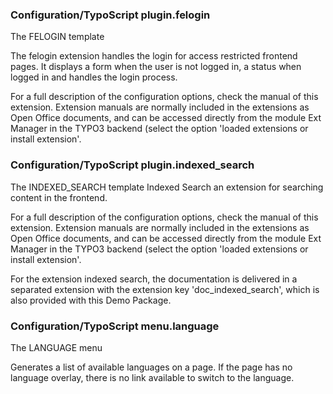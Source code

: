 ### Configuration/TypoScript plugin.felogin ###

The FELOGIN template

The felogin extension handles the login for access restricted frontend pages. It displays a form when the user is not logged in, a status when logged in and handles the login process.

For a full description of the configuration options, check the manual of this extension. Extension manuals are normally included in the extensions as Open Office documents, and can be accessed directly from the module Ext Manager in the TYPO3 backend (select the option 'loaded extensions or install extension'.



### Configuration/TypoScript plugin.indexed_search ###

The INDEXED_SEARCH template
Indexed Search an extension for searching content in the frontend.

For a full description of the configuration options, check the manual of this extension. Extension manuals are normally included in the extensions as Open Office documents, and can be accessed directly from the module Ext Manager in the TYPO3 backend (select the option 'loaded extensions or install extension'.

For the extension indexed search, the documentation is delivered in a separated extension with the extension key 'doc_indexed_search', which is also provided with this Demo Package.



### Configuration/TypoScript menu.language ####

The LANGUAGE menu

Generates a list of available languages on a page. If the page has no language overlay, there is no link available to switch to the language.

